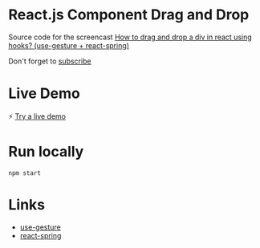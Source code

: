 # React.js Component Drag and Drop

Source code for the screencast <a href="https://www.youtube.com/NerdAutodidata">How to drag and drop a div in react using hooks? (use-gesture + react-spring)</a>

Don't forget to <a href="https://www.youtube.com/NerdAutodidata?sub_confirmation=1">subscribe</a>

# Live Demo

⚡️ [Try a live demo](https://alexkrkn.github.io/react-drag-and-drop/)

# Run locally

`npm start`

# Links

- [use-gesture](https://github.com/pmndrs/use-gesture)
- [react-spring](https://github.com/pmndrs/react-spring)

